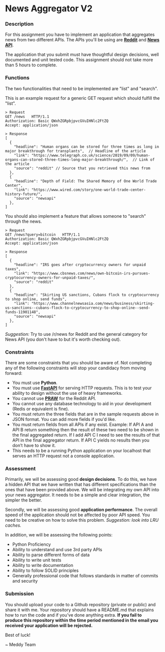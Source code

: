 # News Aggregator V2

### Description 
For this assignment you have to implement an application that aggregates news from two different APIs. The APIs you'll be using are [**Reddit**](https://www.reddit.com/dev/api/ "Reddit") and [**News API**](https://newsapi.org/ "News API").

The application that you submit must have thoughtful design decisions, well documented and unit tested code. This assignment should not take more than 5 hours to complete.

### Functions
The two functionalities that need to be implemented are "list" and "search".

This is an example request for a generic GET request which should fulfill the "list".

```
> Request
GET /news   HTTP/1.1
Authorization: Basic QWxhZGRpbjpvcGVuIHNlc2FtZQ
Accept: application/json

> Response
[
  {
    "headline": "Human organs can be stored for three times as long in major breakthrough for transplants",  // Headline of the article
    "link": "https://www.telegraph.co.uk/science/2019/09/09/human-organs-can-stored-three-times-long-major-breakthrough/",  // Link of the article
    "source": "reddit" // Source that you retrieved this news from
  },
  {
    "headline": "Depth of Field: The Shared Memory of One World Trade Center",
    "link": "https://www.wired.com/story/one-world-trade-center-history-future/",
    "source": "newsapi"
  },
]
```

You should also implement a feature that allows someone to "search" through the news.

```
> Request
GET /news?query=bitcoin   HTTP/1.1
Authorization: Basic QWxhZGRpbjpvcGVuIHNlc2FtZQ
Accept: application/json

> Response
[
  {
    "headline": "IRS goes after cryptocurrency owners for unpaid taxes",
    "link": "https://www.cbsnews.com/news/own-bitcoin-irs-pursues-cryptocurrency-owners-for-unpaid-taxes/",
    "source": "reddit"
  },
  {
    "headline": "Skirting US sanctions, Cubans flock to cryptocurrency to shop online, send funds",
    "link": "https://www.channelnewsasia.com/news/business/skirting-us-sanctions--cubans-flock-to-cryptocurrency-to-shop-online--send-funds-11901148",
    "source": "newsapi"
  },
]
```

*Suggestion:* Try to use /r/news for Reddit and the general category for News API (you don't have to but it's worth checking out).

### Constraints
There are some constraints that you should be aware of. Not completing any of the following constraints will stop your candidacy from moving forward:
- You must use **Python**. 
- You must use [**FastAPI**](https://github.com/tiangolo/fastapi) for serving HTTP requests. This is to test your ability to design without the use of heavy frameworks.
- You cannot use [**PRAW**](https://praw.readthedocs.io/en/v2.1.21/) for the Reddit API.
- You cannot use any database technology to aid in your development (Redis or equivalent is fine).
- You must return the three fields that are in the sample requests above in JSON format. You can add more fields if you'd like.
- You must return fields from all APIs if any exist. Example: If API A and API B return something then the result of these two need to be shown in the final aggregated return. If I add API C I need to see the results of that API in the final aggregator return. If API C yields no results then you don’t have to show it.
- This needs to be a running Python application on your localhost that serves an HTTP request not a console application.

### Assessment
Primarily, we will be assessing good **design decisions**. To do this, we have a hidden API that we have written that has different specifications than the ones that have been provided above. We will be integrating my own API into your news aggregator. It needs to be a simple and clear integration, the simpler the better.

Secondly, we will be assessing good **application performance**. The overall speed of the application should not be affected by poor API speed. You need to be creative on how to solve this problem. *Suggestion: look into LRU caches.*

In addition, we will be assessing the following points:
- Python Proficiency
- Ability to understand and use 3rd party APIs
- Ability to parse different forms of data
- Ability to write unit tests
- Ability to write documentation
- Ability to follow SOLID principles
- Generally professional code that follows standards in matter of commits and security

### Submission
You should upload your code to a Github repository (private or public) and share it with me. Your repository should have a README.md that explains how to run the code and if you’ve done anything extra. **If you fail to produce this repository within the time period mentioned in the email you received your application will be rejected.**

Best of luck!

~ Meddy Team

